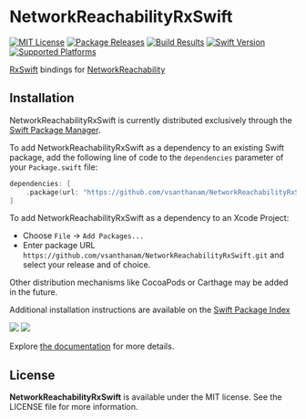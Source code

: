 # NetworkReachabilityRxSwift

[![MIT License](https://img.shields.io/github/license/vsanthanam/NetworkReachabilityRxSwift)](https://github.com/vsanthanam/AnyAsyncSequence/blob/main/LICENSE)
[![Package Releases](https://img.shields.io/github/v/release/vsanthanam/NetworkReachabilityRxSwift)](https://github.com/vsanthanam/NetworkReachabilityRxSwift/releases)
[![Build Results](https://img.shields.io/github/workflow/status/vsanthanam/NetworkReachabilityRxSwift/spm-build-test)](https://img.shields.io/github/workflow/status/vsanthanam/NetworkReachabilityRxSwift/spm-build-test)
[![Swift Version](https://img.shields.io/badge/swift-5.6-critical)](https://swift.org)
[![Supported Platforms](https://img.shields.io/badge/platform-iOS%2013%20%7C%20macOS%2010.15%20%7C%20tvOS%2013%20%7C%20watchOS%206-lightgrey)](https://developer.apple.com)

[RxSwift](https://github.com/ReactiveX/RxSwift) bindings for [NetworkReachability](https://github.com/vsanthanam/NetworkReachability)

## Installation

NetworkReachabilityRxSwift is currently distributed exclusively through the [Swift Package Manager](https://www.swift.org/package-manager/). 

To add NetworkReachabilityRxSwift as a dependency to an existing Swift package, add the following line of code to the `dependencies` parameter of your `Package.swift` file:

```swift
dependencies: [
    .package(url: "https://github.com/vsanthanam/NetworkReachabilityRxSwift.git", .upToNextMajor(from: "1.0.0"))
]
```

To add NetworkReachabilityRxSwift as a dependency to an Xcode Project: 

- Choose `File` → `Add Packages...`
- Enter package URL `https://github.com/vsanthanam/NetworkReachabilityRxSwift.git` and select your release and of choice.

Other distribution mechanisms like CocoaPods or Carthage may be added in the future.

Additional installation instructions are available on the [Swift Package Index](https://swiftpackageindex.com/vsanthanam/NetworkReachabilityRxSwift)

[![](https://img.shields.io/endpoint?url=https%3A%2F%2Fswiftpackageindex.com%2Fapi%2Fpackages%2Fvsanthanam%2FNetworkReachabilityRxSwift%2Fbadge%3Ftype%3Dswift-versions)](https://swiftpackageindex.com/vsanthanam/NetworkReachabilityRxSwift)
[![](https://img.shields.io/endpoint?url=https%3A%2F%2Fswiftpackageindex.com%2Fapi%2Fpackages%2Fvsanthanam%2FNetworkReachabilityRxSwift%2Fbadge%3Ftype%3Dplatforms)](https://swiftpackageindex.com/vsanthanam/NetworkReachabilityRxSwift)

Explore [the documentation](https://vsanthanam.github.io/NetworkReachabilityRxSwift/docs/documentation/networkreachabilityrxswift) for more details.

## License

**NetworkReachabilityRxSwift** is available under the MIT license. See the LICENSE file for more information.
